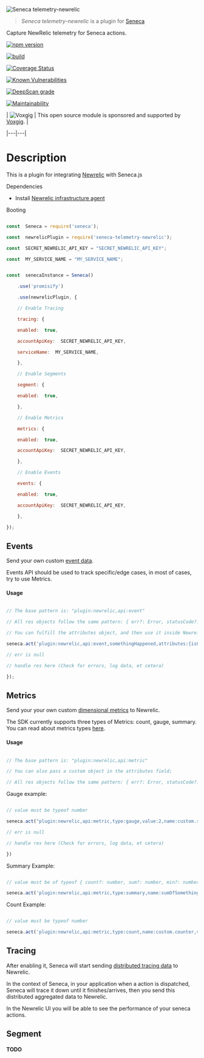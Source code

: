 ![Seneca telemetry-newrelic](http://senecajs.org/files/assets/seneca-logo.png)

  

>  _Seneca telemetry-newrelic_ is a plugin for [Seneca](http://senecajs.org)

  

Capture NewRelic telemetry for Seneca actions.

  
  

[![npm version](https://img.shields.io/npm/v/@seneca/telemetry-newrelic.svg)](https://npmjs.com/package/@seneca/telemetry-newrelic)

[![build](https://github.com/senecajs/seneca-telemetry-newrelic/actions/workflows/build.yml/badge.svg)](https://github.com/senecajs/seneca-telemetry-newrelic/actions/workflows/build.yml)

[![Coverage Status](https://coveralls.io/repos/github/senecajs/seneca-telemetry-newrelic/badge.svg?branch=main)](https://coveralls.io/github/senecajs/seneca-telemetry-newrelic?branch=main)

[![Known Vulnerabilities](https://snyk.io/test/github/senecajs/seneca-telemetry-newrelic/badge.svg)](https://snyk.io/test/github/senecajs/seneca-telemetry-newrelic)

[![DeepScan grade](https://deepscan.io/api/teams/5016/projects/21069/branches/594597/badge/grade.svg)](https://deepscan.io/dashboard#view=project&tid=5016&pid=21069&bid=594597)

[![Maintainability](https://api.codeclimate.com/v1/badges/8f582b6e8160841b076f/maintainability)](https://codeclimate.com/github/senecajs/seneca-telemetry-newrelic/maintainability)

  
  

| ![Voxgig](https://www.voxgig.com/res/img/vgt01r.png) | This open source module is sponsored and supported by [Voxgig](https://www.voxgig.com). |

|---|---|

  
  


# Description
This is a plugin for integrating [Newrelic](#https://newrelic.com/) with Seneca.js
  

Dependencies

- Install [Newrelic infrastructure agent](#https://docs.newrelic.com/docs/infrastructure/install-infrastructure-agent/get-started/install-infrastructure-agent/)

  

Booting

```js

const  Seneca = require('seneca');

const  newrelicPlugin = require('seneca-telemetry-newrelic');

const  SECRET_NEWRELIC_API_KEY = "SECRET_NEWRELIC_API_KEY";

const  MY_SERVICE_NAME = "MY_SERVICE_NAME";


const  senecaInstance = Seneca()

	.use('promisify')

	.use(newrelicPlugin, {

	// Enable Tracing

	tracing: {

	enabled:  true,

	accountApiKey:  SECRET_NEWRELIC_API_KEY,

	serviceName:  MY_SERVICE_NAME,

	},

	// Enable Segments

	segment: {

	enabled:  true,

	},

	// Enable Metrics

	metrics: {

	enabled:  true,

	accountApiKey:  SECRET_NEWRELIC_API_KEY,

	},

	// Enable Events

	events: {

	enabled:  true,

	accountApiKey:  SECRET_NEWRELIC_API_KEY,

	},

});

```

  

## Events

Send your own custom [event data](#https://docs.newrelic.com/docs/data-apis/understand-data/new-relic-data-types/#events-new-relic).

Events API should be used to track specific/edge cases, in most of cases, try to use Metrics.

#### Usage

```js

// The base pattern is: "plugin:newrelic,api:event"

// All res objects follow the same pattern: { err?: Error, statusCode?: number, body?;

// You can fulfill the attributes object, and then use it inside Newrelic to query and aggregate your data.

seneca.act('plugin:newrelic,api:event,somethingHappened,attributes:{isOK:false,error:"System Crash - CODE 784"}', (err, res) => {

// err is null

// handle res here (Check for errors, log data, et cetera)

});

```

## Metrics

Send your your own custom [dimensional metrics](#https://docs.newrelic.com/docs/data-apis/understand-data/new-relic-data-types/#dimensional-metrics) to Newrelic.

The SDK currently supports three types of Metrics: count, gauge, summary. You can read about metrics types [here](#https://docs.newrelic.com/docs/data-apis/understand-data/metric-data/metric-data-type).

#### Usage

```js

// The base pattern is: "plugin:newrelic,api:metric"

// You can also pass a custom object in the attributes field;

// All res objects follow the same pattern: { err?: Error, statusCode?: number, body?;

```

Gauge example:

```js

// value must be typeof number

seneca.act("plugin:newrelic,api:metric,type:gauge,value:2,name:custom.seneca.counter,attributes:{'user.name': 'Vitor', age: 26}", (err, res) => {

// err is null

// handle res here (Check for errors, log data, et cetera)

})

```

Summary Example:

```js

// value must be of typeof { count?: number, sum?: number, min?: number, max?: number}

seneca.act('plugin:newrelic,api:metric,type:summary,name:sumOfSomething,value:{sum: 1}');

```

Count Example:

```js

// value must be typeof number

seneca.act('plugin:newrelic,api:metric,type:count,name:custom.counter,value:10');

```

## Tracing

After enabling it, Seneca will start sending [distributed tracing data](#https://docs.newrelic.com/docs/data-apis/understand-data/new-relic-data-types/#trace-data) to Newrelic.

In the context of Seneca, in your application when a action is dispatched, Seneca will trace it down until it finishes/arrives, then you send this distributed aggregated data to Newrelic.

In the Newrelic UI you will be able to see the performance of your seneca actions.

  

## Segment

#### TODO